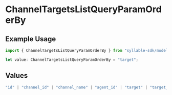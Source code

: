 # ChannelTargetsListQueryParamOrderBy

## Example Usage

```typescript
import { ChannelTargetsListQueryParamOrderBy } from "syllable-sdk/models/operations";

let value: ChannelTargetsListQueryParamOrderBy = "target";
```

## Values

```typescript
"id" | "channel_id" | "channel_name" | "agent_id" | "target" | "target_mode" | "fallback_target" | "is_test"
```